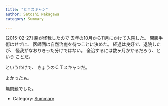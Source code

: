 ```yaml
---
title: "ＣＴスキャン"
author: Satoshi Nakagawa
category: Summary

---
```


[2015-02-27]  腸が怪我したので
去年の10月から11月にかけて入院した。
開腹手術はせずに、
医師団は自然治癒を待つことに決めた。
経過は良好で、退院したが、
怪我がなおりきった分けではない。
全治するには数ヶ月かかるだろう、という
ことだ。

 というわけで、
きょうのＣＴスキャンだ。
<!--more-->

 よかったぁ。

 無問題でした。

- Category: [Summary](/categories.html#Summary)

